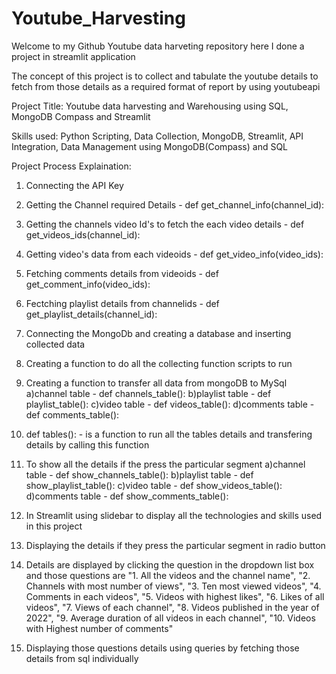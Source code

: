 # Youtube_Harvesting

Welcome to my Github Youtube data harveting repository here I done a project in streamlit application

The concept of this project is to collect and tabulate the youtube details to fetch from those details as a required format of report by using youtubeapi

Project Title: Youtube data harvesting and Warehousing using SQL, MongoDB Compass and Streamlit

Skills used: Python Scripting, Data Collection, MongoDB, Streamlit, API Integration, Data Management using MongoDB(Compass) and SQL

Project Process Explaination:

1) Connecting the API Key

2) Getting the Channel required Details - def get_channel_info(channel_id):

3) Getting the channels video Id's to fetch the each video details - def get_videos_ids(channel_id):

4) Getting video's data from each videoids - def get_video_info(video_ids):

5) Fetching comments details from videoids - def get_comment_info(video_ids):

6) Fectching playlist details from channelids - def get_playlist_details(channel_id):

7) Connecting the MongoDb and creating a database and inserting collected data

8) Creating a function to do all the collecting function scripts to run

9) Creating a function to transfer all data from mongoDB to MySql
	a)channel table - def channels_table():
	b)playlist table - def playlist_table():
	c)video table - def videos_table():
	d)comments table - def comments_table():

10) def tables(): - is a function to run all the tables details and transfering details by calling this function

11) To show all the details if the press the particular segment
	a)channel table - def show_channels_table():
	b)playlist table - def show_playlist_table():
	c)video table - def show_videos_table():
	d)comments table - def show_comments_table():

12) In Streamlit using slidebar to display all the technologies and skills used in this project

13) Displaying the details if they press the particular segment in radio button

14) Details are displayed by clicking the question in the dropdown list box and those questions are
						"1. All the videos and the channel name",
                                                "2. Channels with most number of views",
                                                "3. Ten most viewed videos",
                                                "4. Comments in each videos",
                                                "5. Videos with highest likes",
                                                "6. Likes of all videos",
                                                "7. Views of each channel",
                                                "8. Videos published in the year of 2022",
                                                "9. Average duration of all videos in each channel",
                                                "10. Videos with Highest number of comments"

15) Displaying those questions details using queries by fetching those details from sql individually


